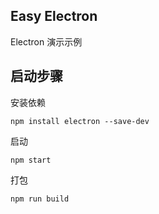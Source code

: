 ## Easy Electron 

Electron 演示示例

## 启动步骤

安装依赖

```
npm install electron --save-dev
```

启动

```
npm start
```

打包

```
npm run build
```